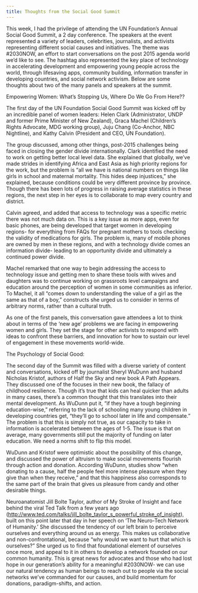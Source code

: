 ```yaml
---
title: Thoughts from the Social Good Summit
---
```


This week, I had the privilege of attending the UN Foundation’s Annual Social Good Summit, a 2 day conference. The speakers at the event represented a variety of leaders, celebrities, journalists, and activists representing different social causes and initiatives. The theme was #2030NOW, an effort to start conversations on the post 2015 agenda world we’d like to see. The hashtag also represented the key place of technology in accelerating development and empowering young people across the world, through lifesaving apps, community building, information transfer in developing countries, and social network activism.  Below are some thoughts about two of the many panels and speakers at the summit.

Empowering Women: What’s Stopping Us, Where Do We Go From Here??

The first day of the UN Foundation Social Good Summit was kicked off by an incredible panel of women leaders: Helen Clark (Administrator, UNDP and former Prime Minister of New Zealand), Graca Machel (Children’s Rights Advocate, MDG working group), Juju Chang (Co-Anchor, NBC Nightline), and Kathy Calvin (President and CEO, UN Foundation).

The group discussed, among other things, post-2015 challenges being faced in closing the gender divide internationally.  Clark identified the need to work on getting better local level data. She explained that globally, we’ve made strides in identifying Africa and East Asia as high priority regions for the work, but the problem is “all we have is national numbers on things like girls in school and maternal mortality. This hides deep injustices,” she explained, because conditions could be very different province by province. Though there has been lots of progress in raising average statistics in these regions, the next step in her eyes is to collaborate to map every country and district.

Calvin agreed, and added that access to technology was a specific metric there was not much data on. This is a key issue as more apps, even for basic phones, are being developed that target women in developing regions- for everything from FAQs for pregnant mothers to tools checking the validity of medications for girls. The problem is, many of mobile phones are owned by men in these regions, and with a technology divide comes an information divide- leading to an opportunity divide and ultimately a continued power divide.

Machel remarked that one way to begin addressing the access to technology issue and getting men to share these tools with wives and daughters was to continue working on grassroots level campaigns and education around the perception of women in some communities as inferior. To Machel, it all “comes down to understanding the value of a girl as the same as that of a boy,” constructs she urged us to consider in terms of arbitrary norms, rather than a cultural truth.

As one of the first panels, this conversation gave attendees a lot to think about in terms of the ‘new age’ problems we are facing in empowering women and girls. They set the stage for other activists to respond with ideas to confront these barriers, and innovation for how to sustain our level of engagement in these movements world-wide.


The Psychology of Social Good:

The second day of the Summit was filled with a diverse variety of content and conversations, kicked off by journalist Sheryl WuDunn and husband Nicholas Kristof, authors of Half the Sky and new book A Path Appears. They discussed one of the focuses in their new book, the fallacy of childhood resilience. Though it’s true that kids can heal quicker than adults in many cases, there’s a common thought that this translates into their mental development. As WuDunn put it, “if they have a tough beginning education-wise,” referring to the lack of schooling many young children in developing countries get, “they’ll go to school later in life and compensate.” The problem is that this is simply not true, as our capacity to take in information is accelerated between the ages of 1-5. The issue is that on average, many governments still put the majority of funding on later education. We need a norms shift to flip this model.

WuDunn and Kristof were optimistic about the possibility of this change, and discussed the power of altruism to make social movements flourish through action and donation. According WuDunn, studies show “when donating to a cause, half the people feel more intense pleasure when they give than when they receive,” and that this happiness also corresponds to the same part of the brain that gives us pleasure from candy and other desirable things.

Neuroanatomist Jill Bolte Taylor, author of My Stroke of Insight and face behind the viral Ted Talk from a few years ago (http://www.ted.com/talks/jill_bolte_taylor_s_powerful_stroke_of_insight), built on this point later that day in her speech on ‘The Neuro-Tech Network of Humanity.’ She discussed the tendency of our left brain to perceive ourselves and everything around us as energy. This makes us collaborative and non-confrontational, because “why would we want to hurt that which is ourselves?” She urged us to find that foundational element of ourselves once more, and appeal to it in others to develop a network founded on our common humanity.
This is great news for advocates and those who had lost hope in our generation’s ability for a meaningful #2030NOW- we can use our natural tendency as human beings to reach out to people via the social networks we’ve commanded for our causes, and build momentum for donations, paradigm-shifts, and action.
